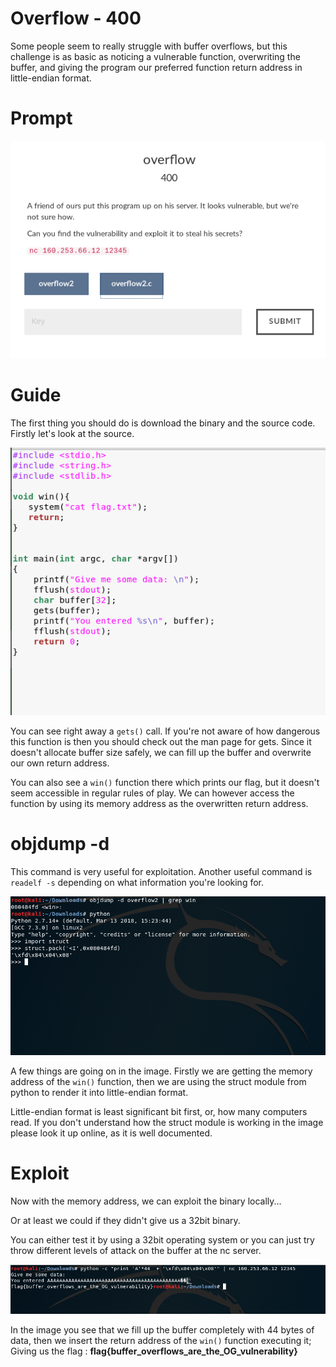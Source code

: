 # Overflow - 400
Some people seem to really struggle with buffer overflows, but this challenge is as basic as noticing a vulnerable function, overwriting the buffer, and giving the program our preferred function return address in little-endian format.

# Prompt

![alt text](https://github.com/Jhayes97/MCCC1-Walkthrough/blob/master/src/bo1.PNG "Buffer Overflow")

# Guide

The first thing you should do is download the binary and the source code. Firstly let's look at the source.


![alt text](https://github.com/Jhayes97/MCCC1-Walkthrough/blob/master/src/bo2.PNG "Buffer Overflow")

You can see right away a `gets()` call. If you're not aware of how dangerous this function is then you should check out the man page for gets.
Since it doesn't allocate buffer size safely, we can fill up the buffer and overwrite our own return address. 

You can also see a `win()` function there which prints our flag, but it doesn't seem accessible in regular rules of play. We can however access the function by using its memory address as the overwritten return address.

# objdump -d

This command is very useful for exploitation. Another useful command is `readelf -s` depending on what information you're looking for. 


![alt text](https://github.com/Jhayes97/MCCC1-Walkthrough/blob/master/src/bo3.PNG "Buffer Overflow")

A few things are going on in the image. Firstly we are getting the memory address of the `win()` function, then we are using the struct module from python to render it into little-endian format.

Little-endian format is least significant bit first, or, how many computers read. If you don't understand how the struct module is working in the image please look it up online, as it is well documented.

# Exploit

Now with the memory address, we can exploit the binary locally...

Or at least we could if they didn't give us a 32bit binary. 

You can either test it by using a 32bit operating system or you can just try throw different levels of attack on the buffer at the nc server.

![alt text](https://github.com/Jhayes97/MCCC1-Walkthrough/blob/master/src/bo4.PNG "Buffer Overflow")


In the image you see that we fill up the buffer completely with 44 bytes of data, then we insert the return address of the `win()` function executing it; Giving us the flag : 
**flag{buffer_overflows_are_the_OG_vulnerability}**
